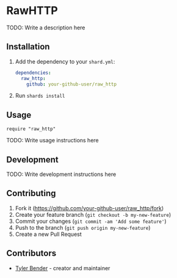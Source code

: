 # RawHTTP

TODO: Write a description here

## Installation

1. Add the dependency to your `shard.yml`:

   ```yaml
   dependencies:
     raw_http:
       github: your-github-user/raw_http
   ```

2. Run `shards install`

## Usage

```crystal
require "raw_http"
```

TODO: Write usage instructions here

## Development

TODO: Write development instructions here

## Contributing

1. Fork it (<https://github.com/your-github-user/raw_http/fork>)
2. Create your feature branch (`git checkout -b my-new-feature`)
3. Commit your changes (`git commit -am 'Add some feature'`)
4. Push to the branch (`git push origin my-new-feature`)
5. Create a new Pull Request

## Contributors

- [Tyler Bender](https://github.com/your-github-user) - creator and maintainer
